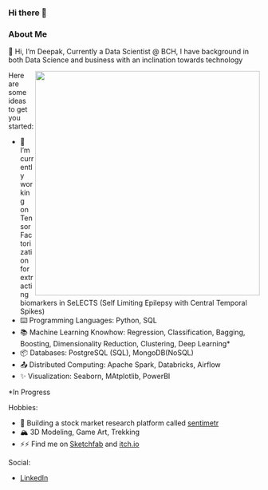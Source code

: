 ### Hi there 👋

### About Me
👋 Hi, I’m Deepak, Currently a Data Scientist @ BCH, I have background in both Data Science and business with an inclination towards technology

<img align="right" width=450px src="https://github-readme-stats.vercel.app/api?username=deepsai8&show_icons=true&count_private=true&theme=tokyonight&text_color=e4bf7a" />

Here are some ideas to get you started:
- 🔭 I’m currently working on Tensor Factorization for extracting biomarkers in SeLECTS (Self Limiting Epilepsy with Central Temporal Spikes)
- ⌨️ Programming Languages: Python, SQL
- 📚 Machine Learning Knowhow: Regression, Classification, Bagging, Boosting, Dimensionality Reduction, Clustering, Deep Learning*
- 📦 Databases: PostgreSQL (SQL), MongoDB(NoSQL)
- 📤 Distributed Computing: Apache Spark, Databricks, Airflow
- ✨ Visualization: Seaborn, MAtplotlib, PowerBI

*In Progress 

Hobbies:
- 🏦 Building a stock market research platform called <a href='https://tinyurl.com/senti-meter'> sentimetr </a>
- 🏔️ 3D Modeling, Game Art, Trekking
- ⚡⚡ Find me on <a href='https://sketchfab.com/dy4in'>Sketchfab</a> and <a href='https://dy4in.itch.io/'>itch.io</a>

Social:
- <a href= https://www.linkedin.com/in/deepaksingh8819/> LinkedIn </a>

<!--
![LeetCode Stats](https://leetcard.jacoblin.cool/elenaliao1002?theme=unicorn&ext=heatmap)

![Elena's GitHub stats](https://github-readme-stats.vercel.app/api?username=elenaliao1002&show_icons=true&count_private=true&theme=radical)

[![Top Langs](https://github-readme-stats.vercel.app/api/top-langs/?username=elenaliao1002)](https://github.com/elenaliao1002/github_stats)

**ajinChen/ajinChen** is a ✨ _special_ ✨ repository because its `README.md` (this file) appears on your GitHub profile.

Here are some ideas to get you started:

- 🔭 I’m currently working on ...
- 🌱 I’m currently learning ...
- 👯 I’m looking to collaborate on ...
- 🤔 I’m looking for help with ...
- 💬 Ask me about ...
- 📫 How to reach me: ...
- 😄 Pronouns: ...
- ⚡ Fun fact: ...

<a href="http://ajin.icu">
  <img width=450px src="https://github-readme-stats.vercel.app/api?username=ajinChen&show_icons=true&count_private=true&theme=onedark" />

<a href="http://ajin-top-lang.icu">
  <img align="right" width=420px src="https://github-readme-stats.vercel.app/api/top-langs/?username=ajinChen&layout=compact&langs_count=6&hide=php,less,javascript,css,scss,html,jupyter notebook&count_private=true&theme=onedark&text_color=e4bf7a" />

-->
